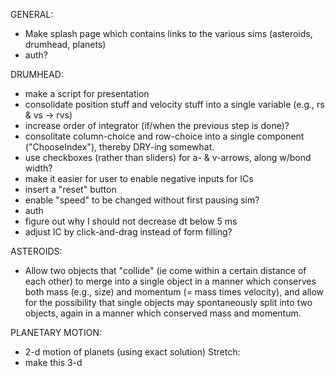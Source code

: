 GENERAL:
* Make splash page which contains links to the various sims (asteroids, drumhead, planets)
* auth?

DRUMHEAD:
* make a script for presentation
* consolidate position stuff and velocity stuff into a single variable (e.g., rs & vs -> rvs)
* increase order of integrator (if/when the previous step is done)?
* consolitate column-choice and row-choice into a single component ("ChooseIndex"), thereby DRY-ing somewhat.
* use checkboxes (rather than sliders) for a- & v-arrows, along w/bond width?
* make it easier for user to enable negative inputs for ICs
* insert a "reset" button
* enable "speed" to be changed without first pausing sim?
* auth
* figure out why I should not decrease dt below 5 ms
* adjust IC by click-and-drag instead of form filling?

ASTEROIDS:
* Allow two objects that "collide" (ie come within a certain distance of each other) to merge into a single object in a manner which conserves both mass (e.g., size) and momentum (= mass times velocity), and allow for the possibility that single objects may spontaneously split into two objects, again in a manner which conserved mass and momentum.

PLANETARY MOTION:
* 2-d motion of planets (using exact solution)
Stretch:
* make this 3-d
